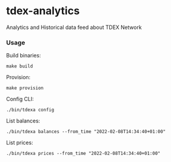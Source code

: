 # tdex-analytics
Analytics and Historical data feed about TDEX Network

### Usage 
Build binaries:
```
make build
```
Provision:
```
make provision
```
Config CLI:
```
./bin/tdexa config
```
List balances:
```
./bin/tdexa balances --from_time "2022-02-08T14:34:40+01:00"
```
List prices:
```
./bin/tdexa prices --from_time "2022-02-08T14:34:40+01:00"
```